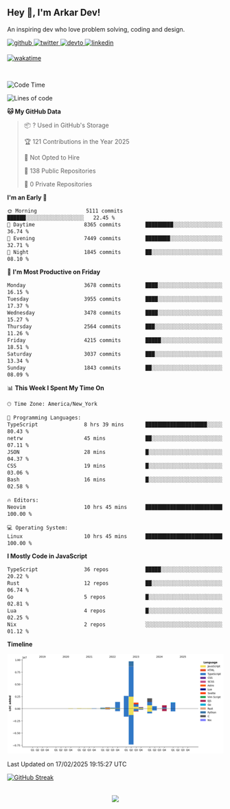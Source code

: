 ## Hey 👋, I'm Arkar Dev!  

An inspiring dev who love problem solving, coding and design.

<a href="https://github.com/Riley1101" target="_blank">
<img src=https://img.shields.io/badge/github-%2324292e.svg?&style=for-the-badge&logo=github&logoColor=white alt=github style="margin-bottom: 5px;" />
</a>
<a href="https://twitter.com/arkardev" target="_blank">
<img src=https://img.shields.io/badge/twitter-%2300acee.svg?&style=for-the-badge&logo=twitter&logoColor=white alt=twitter style="margin-bottom: 5px;" />
</a>
<a href="https://dev.to/riley1101" target="_blank">
<img src=https://img.shields.io/badge/dev.to-%2308090A.svg?&style=for-the-badge&logo=dev.to&logoColor=white alt=devto style="margin-bottom: 5px;" />
</a>
<a href="https://linkedin.com/in/arkar-kaung-myat" target="_blank">
<img src=https://img.shields.io/badge/linkedin-%231E77B5.svg?&style=for-the-badge&logo=linkedin&logoColor=white alt=linkedin style="margin-bottom: 5px;" />
</a>
  
[![wakatime](https://wakatime.com/badge/user/cf23b6e3-75f8-4c04-b0e3-273191c8d2ec.svg)](https://wakatime.com/@cf23b6e3-75f8-4c04-b0e3-273191c8d2ec)

<br/>

<!--START_SECTION:waka-->
![Code Time](http://img.shields.io/badge/Code%20Time-1%2C300%20hrs%2012%20mins-blue)

![Lines of code](https://img.shields.io/badge/From%20Hello%20World%20I%27ve%20Written-20.9%20million%20lines%20of%20code-blue)

**🐱 My GitHub Data** 

> 📦 ? Used in GitHub's Storage 
 > 
> 🏆 121 Contributions in the Year 2025
 > 
> 🚫 Not Opted to Hire
 > 
> 📜 138 Public Repositories 
 > 
> 🔑 0 Private Repositories 
 > 
**I'm an Early 🐤** 

```text
🌞 Morning                5111 commits        ██████░░░░░░░░░░░░░░░░░░░   22.45 % 
🌆 Daytime                8365 commits        █████████░░░░░░░░░░░░░░░░   36.74 % 
🌃 Evening                7449 commits        ████████░░░░░░░░░░░░░░░░░   32.71 % 
🌙 Night                  1845 commits        ██░░░░░░░░░░░░░░░░░░░░░░░   08.10 % 
```
📅 **I'm Most Productive on Friday** 

```text
Monday                   3678 commits        ████░░░░░░░░░░░░░░░░░░░░░   16.15 % 
Tuesday                  3955 commits        ████░░░░░░░░░░░░░░░░░░░░░   17.37 % 
Wednesday                3478 commits        ████░░░░░░░░░░░░░░░░░░░░░   15.27 % 
Thursday                 2564 commits        ███░░░░░░░░░░░░░░░░░░░░░░   11.26 % 
Friday                   4215 commits        █████░░░░░░░░░░░░░░░░░░░░   18.51 % 
Saturday                 3037 commits        ███░░░░░░░░░░░░░░░░░░░░░░   13.34 % 
Sunday                   1843 commits        ██░░░░░░░░░░░░░░░░░░░░░░░   08.09 % 
```


📊 **This Week I Spent My Time On** 

```text
🕑︎ Time Zone: America/New_York

💬 Programming Languages: 
TypeScript               8 hrs 39 mins       ████████████████████░░░░░   80.43 % 
netrw                    45 mins             ██░░░░░░░░░░░░░░░░░░░░░░░   07.11 % 
JSON                     28 mins             █░░░░░░░░░░░░░░░░░░░░░░░░   04.37 % 
CSS                      19 mins             █░░░░░░░░░░░░░░░░░░░░░░░░   03.06 % 
Bash                     16 mins             █░░░░░░░░░░░░░░░░░░░░░░░░   02.58 % 

🔥 Editors: 
Neovim                   10 hrs 45 mins      █████████████████████████   100.00 % 

💻 Operating System: 
Linux                    10 hrs 45 mins      █████████████████████████   100.00 % 
```

**I Mostly Code in JavaScript** 

```text
TypeScript               36 repos            █████░░░░░░░░░░░░░░░░░░░░   20.22 % 
Rust                     12 repos            ██░░░░░░░░░░░░░░░░░░░░░░░   06.74 % 
Go                       5 repos             █░░░░░░░░░░░░░░░░░░░░░░░░   02.81 % 
Lua                      4 repos             █░░░░░░░░░░░░░░░░░░░░░░░░   02.25 % 
Nix                      2 repos             ░░░░░░░░░░░░░░░░░░░░░░░░░   01.12 % 
```



**Timeline**

![Lines of Code chart](https://raw.githubusercontent.com/Riley1101/Riley1101/main/assets/bar_graph.png)


 Last Updated on 17/02/2025 19:15:27 UTC
<!--END_SECTION:waka-->

[![GitHub Streak](https://streak-stats.demolab.com?user=Riley1101)](https://git.io/streak-stats)
  
<br/>  
<div align="center">
<img src="https://komarev.com/ghpvc/?username=Riley1101&&style=flat-square" align="center" />
</div>  

